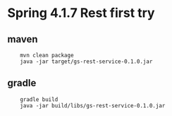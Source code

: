 #	Spring 4.1.7 Rest first try

##	maven
		mvn clean package
		java -jar target/gs-rest-service-0.1.0.jar

##	gradle
		gradle build
		java -jar build/libs/gs-rest-service-0.1.0.jar